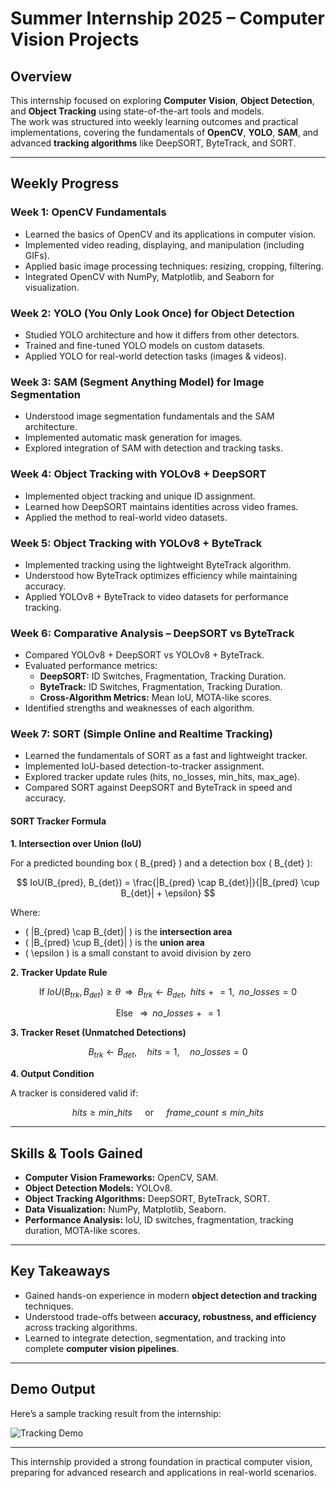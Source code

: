 # Summer Internship 2025 – Computer Vision Projects  

## Overview  
This internship focused on exploring **Computer Vision**, **Object Detection**, and **Object Tracking** using state-of-the-art tools and models.  
The work was structured into weekly learning outcomes and practical implementations, covering the fundamentals of **OpenCV**, **YOLO**, **SAM**, and advanced **tracking algorithms** like DeepSORT, ByteTrack, and SORT.  

---

## Weekly Progress  

### Week 1: OpenCV Fundamentals  
- Learned the basics of OpenCV and its applications in computer vision.  
- Implemented video reading, displaying, and manipulation (including GIFs).  
- Applied basic image processing techniques: resizing, cropping, filtering.  
- Integrated OpenCV with NumPy, Matplotlib, and Seaborn for visualization.  

### Week 2: YOLO (You Only Look Once) for Object Detection  
- Studied YOLO architecture and how it differs from other detectors.  
- Trained and fine-tuned YOLO models on custom datasets.  
- Applied YOLO for real-world detection tasks (images & videos).  

### Week 3: SAM (Segment Anything Model) for Image Segmentation  
- Understood image segmentation fundamentals and the SAM architecture.  
- Implemented automatic mask generation for images.  
- Explored integration of SAM with detection and tracking tasks.  

### Week 4: Object Tracking with YOLOv8 + DeepSORT  
- Implemented object tracking and unique ID assignment.  
- Learned how DeepSORT maintains identities across video frames.  
- Applied the method to real-world video datasets.  

### Week 5: Object Tracking with YOLOv8 + ByteTrack  
- Implemented tracking using the lightweight ByteTrack algorithm.  
- Understood how ByteTrack optimizes efficiency while maintaining accuracy.  
- Applied YOLOv8 + ByteTrack to video datasets for performance tracking.  

### Week 6: Comparative Analysis – DeepSORT vs ByteTrack  
- Compared YOLOv8 + DeepSORT vs YOLOv8 + ByteTrack.  
- Evaluated performance metrics:  
  - **DeepSORT:** ID Switches, Fragmentation, Tracking Duration.  
  - **ByteTrack:** ID Switches, Fragmentation, Tracking Duration.  
  - **Cross-Algorithm Metrics:** Mean IoU, MOTA-like scores.  
- Identified strengths and weaknesses of each algorithm.  

### Week 7: SORT (Simple Online and Realtime Tracking)  
- Learned the fundamentals of SORT as a fast and lightweight tracker.  
- Implemented IoU-based detection-to-tracker assignment.  
- Explored tracker update rules (hits, no_losses, min_hits, max_age).  
- Compared SORT against DeepSORT and ByteTrack in speed and accuracy.  

#### SORT Tracker Formula

**1. Intersection over Union (IoU)**

For a predicted bounding box \( B_{pred} \) and a detection box \( B_{det} \):

$$
IoU(B_{pred}, B_{det}) =
\frac{|B_{pred} \cap B_{det}|}{|B_{pred} \cup B_{det}| + \epsilon}
$$

Where:

- \( |B_{pred} \cap B_{det}| \) is the **intersection area**  
- \( |B_{pred} \cup B_{det}| \) is the **union area**  
- \( \epsilon \) is a small constant to avoid division by zero  

**2. Tracker Update Rule**

$$
\text{If } IoU(B_{trk}, B_{det}) \geq \theta
\;\;\Rightarrow\;\;
B_{trk} \leftarrow B_{det}, \;\; hits \mathrel{+}= 1, \;\; no\_losses = 0
$$

$$
\text{Else } \;\;\Rightarrow\;\; no\_losses \mathrel{+}= 1
$$

**3. Tracker Reset (Unmatched Detections)**

$$
B_{trk} \leftarrow B_{det}, \quad
hits = 1, \quad
no\_losses = 0
$$

**4. Output Condition**

A tracker is considered valid if:

$$
hits \geq min\_hits
\quad \text{ or } \quad
frame\_count \leq min\_hits
$$

---

## Skills & Tools Gained  
- **Computer Vision Frameworks:** OpenCV, SAM.  
- **Object Detection Models:** YOLOv8.  
- **Object Tracking Algorithms:** DeepSORT, ByteTrack, SORT.  
- **Data Visualization:** NumPy, Matplotlib, Seaborn.  
- **Performance Analysis:** IoU, ID switches, fragmentation, tracking duration, MOTA-like scores.  

---

## Key Takeaways  
- Gained hands-on experience in modern **object detection and tracking** techniques.  
- Understood trade-offs between **accuracy, robustness, and efficiency** across tracking algorithms.  
- Learned to integrate detection, segmentation, and tracking into complete **computer vision pipelines**.  

---

## Demo Output  
Here’s a sample tracking result from the internship:  

![Tracking Demo](https://drive.google.com/uc?export=view&id=1zSCc3_-AREQhybUKnoX4yCY4Bic4hHXS)

---

This internship provided a strong foundation in practical computer vision, preparing for advanced research and applications in real-world scenarios.
